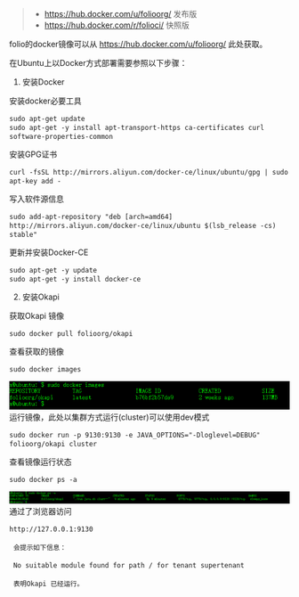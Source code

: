 > - https://hub.docker.com/u/folioorg/ 发布版
> - https://hub.docker.com/r/folioci/ 快照版


folio的docker镜像可以从 https://hub.docker.com/u/folioorg/  此处获取。

在Ubuntu上以Docker方式部署需要参照以下步骤： 

1. 安装Docker  

安装docker必要工具
  ```
  sudo apt-get update
  sudo apt-get -y install apt-transport-https ca-certificates curl software-properties-common
  ```
   安装GPG证书
  ```
  curl -fsSL http://mirrors.aliyun.com/docker-ce/linux/ubuntu/gpg | sudo apt-key add -  
   ```
  写入软件源信息
  ```
  sudo add-apt-repository "deb [arch=amd64] http://mirrors.aliyun.com/docker-ce/linux/ubuntu $(lsb_release -cs) stable"
  ```
   更新并安装Docker-CE
  ```
  sudo apt-get -y update
  sudo apt-get -y install docker-ce
  ```
2. 安装Okapi

  获取Okapi 镜像
  ```
  sudo docker pull folioorg/okapi
  ```
  查看获取的镜像
  ```
  sudo docker images
  ```
  ![github](./images/docker_1.png)
  运行镜像，此处以集群方式运行(cluster)可以使用dev模式
  ```
  sudo docker run -p 9130:9130 -e JAVA_OPTIONS="-Dloglevel=DEBUG" folioorg/okapi cluster
  ```
  查看镜像运行状态
  ```
  sudo docker ps -a
  ```
   ![github](./images/docker_2.png)
   通过了浏览器访问 
   ```
   http://127.0.0.1:9130
    
    会提示如下信息：
    
    No suitable module found for path / for tenant supertenant
    
    表明Okapi 已经运行。
   
   ```

  
  
